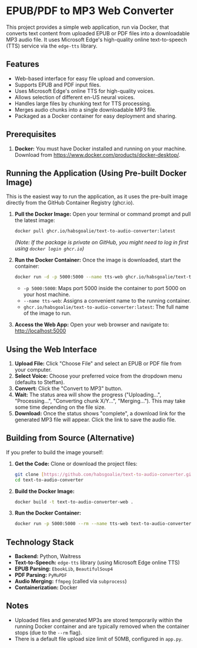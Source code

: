 # EPUB/PDF to MP3 Web Converter

This project provides a simple web application, run via Docker, that converts text content from uploaded EPUB or PDF files into a downloadable MP3 audio file. It uses Microsoft Edge's high-quality online text-to-speech (TTS) service via the `edge-tts` library.

## Features

* Web-based interface for easy file upload and conversion.
* Supports EPUB and PDF input files.
* Uses Microsoft Edge's online TTS for high-quality voices.
* Allows selection of different en-US neural voices.
* Handles large files by chunking text for TTS processing.
* Merges audio chunks into a single downloadable MP3 file.
* Packaged as a Docker container for easy deployment and sharing.

## Prerequisites

1.  **Docker:** You must have Docker installed and running on your machine. Download from <https://www.docker.com/products/docker-desktop/>.

## Running the Application (Using Pre-built Docker Image)

This is the easiest way to run the application, as it uses the pre-built image directly from the GitHub Container Registry (ghcr.io).

1.  **Pull the Docker Image:** Open your terminal or command prompt and pull the latest image:
    ```bash
    docker pull ghcr.io/habsgoalie/text-to-audio-converter:latest
    ```
    *(Note: If the package is private on GitHub, you might need to log in first using `docker login ghcr.io`)*

2.  **Run the Docker Container:** Once the image is downloaded, start the container:
    ```bash
    docker run -d -p 5000:5000 --name tts-web ghcr.io/habsgoalie/text-to-audio-converter:latest
    ```
    * `-p 5000:5000`: Maps port 5000 inside the container to port 5000 on your host machine.
    * `--name tts-web`: Assigns a convenient name to the running container.
    * `ghcr.io/habsgoalie/text-to-audio-converter:latest`: The full name of the image to run.

3.  **Access the Web App:** Open your web browser and navigate to:
    <http://localhost:5000>

## Using the Web Interface

1.  **Upload File:** Click "Choose File" and select an EPUB or PDF file from your computer.
2.  **Select Voice:** Choose your preferred voice from the dropdown menu (defaults to Steffan).
3.  **Convert:** Click the "Convert to MP3" button.
4.  **Wait:** The status area will show the progress ("Uploading...", "Processing...", "Converting chunk X/Y...", "Merging..."). This may take some time depending on the file size.
5.  **Download:** Once the status shows "complete", a download link for the generated MP3 file will appear. Click the link to save the audio file.

## Building from Source (Alternative)

If you prefer to build the image yourself:

1.  **Get the Code:** Clone or download the project files:
    ```bash
    git clone [https://github.com/habsgoalie/text-to-audio-converter.git](https://github.com/habsgoalie/text-to-audio-converter.git)
    cd text-to-audio-converter
    ```
2.  **Build the Docker Image:**
    ```bash
    docker build -t text-to-audio-converter-web .
    ```
3.  **Run the Docker Container:**
    ```bash
    docker run -p 5000:5000 --rm --name tts-web text-to-audio-converter-web
    ```

## Technology Stack

* **Backend:** Python, Waitress
* **Text-to-Speech:** `edge-tts` library (using Microsoft Edge online TTS)
* **EPUB Parsing:** `EbookLib`, `BeautifulSoup4`
* **PDF Parsing:** `PyMuPDF`
* **Audio Merging:** `ffmpeg` (called via `subprocess`)
* **Containerization:** Docker

## Notes

* Uploaded files and generated MP3s are stored temporarily within the running Docker container and are typically removed when the container stops (due to the `--rm` flag).
* There is a default file upload size limit of 50MB, configured in `app.py`.

